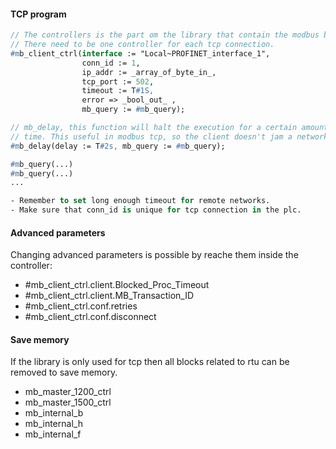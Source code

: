#### TCP program

```pascal
// The controllers is the part om the library that contain the modbus block from TIA-portal.
// There need to be one controller for each tcp connection.
#mb_client_ctrl(interface := "Local~PROFINET_interface_1", 
                conn_id := 1, 
                ip_addr := _array_of_byte_in_,
                tcp_port := 502,
                timeout := T#1S,
                error => _bool_out_ ,
                mb_query := #mb_query);

// mb_delay, this function will halt the execution for a certain amount of 
// time. This useful in modbus tcp, so the client doesn't jam a network.
#mb_delay(delay := T#2s, mb_query := #mb_query);

#mb_query(...)
#mb_query(...)
...

- Remember to set long enough timeout for remote networks.
- Make sure that conn_id is unique for tcp connection in the plc.
```

#### Advanced parameters
Changing advanced parameters is possible by reache them inside the controller:   
- #mb_client_ctrl.client.Blocked_Proc_Timeout
- #mb_client_ctrl.client.MB_Transaction_ID   
- #mb_client_ctrl.conf.retries
- #mb_client_ctrl.conf.disconnect

#### Save memory
If the library is only used for tcp then all blocks related to rtu can be removed to save memory.
- mb_master_1200_ctrl 
- mb_master_1500_ctrl 
- mb_internal_b 
- mb_internal_h
- mb_internal_f
